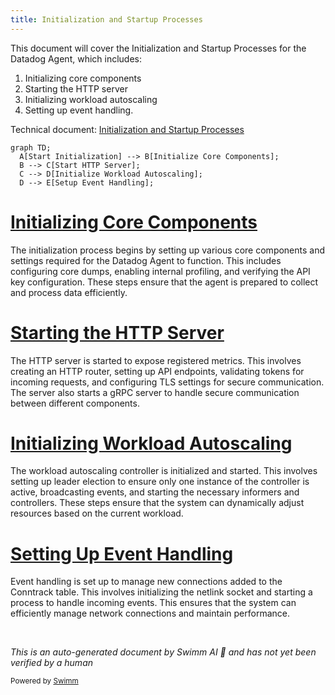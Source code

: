```yaml
---
title: Initialization and Startup Processes
---
```

This document will cover the Initialization and Startup Processes for the Datadog Agent, which includes:

1. Initializing core components
2. Starting the HTTP server
3. Initializing workload autoscaling
4. Setting up event handling.

Technical document: <SwmLink doc-title="Initialization and Startup Processes">[Initialization and Startup Processes](/.swm/initialization-and-startup-processes.2ry80c6i.sw.md)</SwmLink>

```mermaid
graph TD;
  A[Start Initialization] --> B[Initialize Core Components];
  B --> C[Start HTTP Server];
  C --> D[Initialize Workload Autoscaling];
  D --> E[Setup Event Handling];
```

# [Initializing Core Components](https://app.swimm.io/repos/Z2l0aHViJTNBJTNBZGF0YWRvZy1hZ2VudCUzQSUzQVN3aW1tLURlbW8=/docs/2ry80c6i#initialization)

The initialization process begins by setting up various core components and settings required for the Datadog Agent to function. This includes configuring core dumps, enabling internal profiling, and verifying the API key configuration. These steps ensure that the agent is prepared to collect and process data efficiently.

# [Starting the HTTP Server](https://app.swimm.io/repos/Z2l0aHViJTNBJTNBZGF0YWRvZy1hZ2VudCUzQSUzQVN3aW1tLURlbW8=/docs/2ry80c6i#server-start)

The HTTP server is started to expose registered metrics. This involves creating an HTTP router, setting up API endpoints, validating tokens for incoming requests, and configuring TLS settings for secure communication. The server also starts a gRPC server to handle secure communication between different components.

# [Initializing Workload Autoscaling](https://app.swimm.io/repos/Z2l0aHViJTNBJTNBZGF0YWRvZy1hZ2VudCUzQSUzQVN3aW1tLURlbW8=/docs/2ry80c6i#workload-autoscaling)

The workload autoscaling controller is initialized and started. This involves setting up leader election to ensure only one instance of the controller is active, broadcasting events, and starting the necessary informers and controllers. These steps ensure that the system can dynamically adjust resources based on the current workload.

# [Setting Up Event Handling](https://app.swimm.io/repos/Z2l0aHViJTNBJTNBZGF0YWRvZy1hZ2VudCUzQSUzQVN3aW1tLURlbW8=/docs/2ry80c6i#event-handling)

Event handling is set up to manage new connections added to the Conntrack table. This involves initializing the netlink socket and starting a process to handle incoming events. This ensures that the system can efficiently manage network connections and maintain performance.

&nbsp;

*This is an auto-generated document by Swimm AI 🌊 and has not yet been verified by a human*

<SwmMeta version="3.0.0" repo-id="Z2l0aHViJTNBJTNBZGF0YWRvZy1hZ2VudCUzQSUzQVN3aW1tLURlbW8=" repo-name="datadog-agent"><sup>Powered by [Swimm](/)</sup></SwmMeta>
